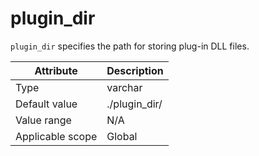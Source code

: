 # plugin_dir

`plugin_dir` specifies the path for storing plug-in DLL files.

| **Attribute** | **Description** |
|--------|---------------|
| Type | varchar |
| Default value | ./plugin_dir/ |
| Value range | N/A |
| Applicable scope | Global |
